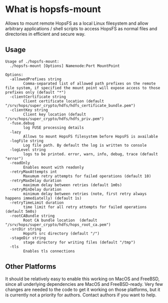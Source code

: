 What is hopsfs-mount
====================

Allows to mount remote HopsFS as a local Linux filesystem and allow arbitrary applications / shell scripts to access HopsFS as normal files and directories in efficient and secure way.

Usage 
-----

```
Usage of ./hopsfs-mount:
  ./hopsfs-mount [Options] Namenode:Port MountPoint

Options:
  -allowedPrefixes string
        Comma-separated list of allowed path prefixes on the remote file system, if specified the mount point will expose access to those prefixes only (default "*")
  -clientCertificate string
        Client certificate location (default "/srv/hops/super_crypto/hdfs/hdfs_certificate_bundle.pem")
  -clientKey string
        Client key location (default "/srv/hops/super_crypto/hdfs/hdfs_priv.pem")
  -fuse.debug
        log FUSE processing details
  -lazy
        Allows to mount HopsFS filesystem before HopsFS is available
  -logFile string
        Log file path. By default the log is written to console
  -logLevel string
        logs to be printed. error, warn, info, debug, trace (default "error")
  -readOnly
        Enables mount with readonly
  -retryMaxAttempts int
        Maxumum retry attempts for failed operations (default 10)
  -retryMaxDelay duration
        maximum delay between retries (default 1m0s)
  -retryMinDelay duration
        minimum delay between retries (note, first retry always happens immediatelly) (default 1s)
  -retryTimeLimit duration
        time limit for all retry attempts for failed operations (default 5m0s)
  -rootCABundle string
        Root CA bundle location  (default "/srv/hops/super_crypto/hdfs/hops_root_ca.pem")
  -srcDir string
        HopsFS src directory (default "/")
  -stageDir string
        stage directory for writing files (default "/tmp")
  -tls
        Enables tls connections
```

Other Platforms
---------------
It should be relatively easy to enable this working on MacOS and FreeBSD, since all underlying dependencies are MacOS and FreeBSD-ready. Very few changes are needed to the code to get it working on those platforms, but it is currently not a priority for authors. Contact authors if you want to help.

